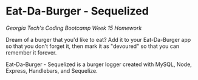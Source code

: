 # Eat-Da-Burger - Sequelized

*Georgia Tech's Coding Bootcamp Week 15 Homework*

Dream of a burger that you'd like to eat?  Add it to your Eat-Da-Burger app so that you don't forget it, then mark it as "devoured" so that you can remember it forever. 

Eat-Da-Burger - Sequelized is a burger logger created with MySQL, Node, Express, Handlebars, and Sequelize.
